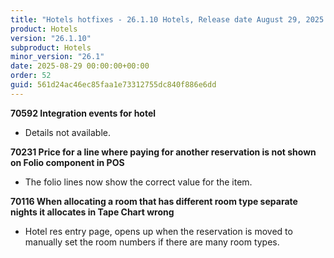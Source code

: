 ```yaml
---
title: "Hotels hotfixes - 26.1.10 Hotels, Release date August 29, 2025 - Hotfixes"
product: Hotels
version: "26.1.10"
subproduct: Hotels
minor_version: "26.1"
date: 2025-08-29 00:00:00+00:00
order: 52
guid: 561d24ac46ec85faa1e73312755dc840f886e6dd
---
```


<strong>70592 Integration events for hotel</strong>
<ul><li>Details not available.</li></ul>
<strong>70231 Price for a line where paying for another reservation is not shown on Folio component in POS</strong>
<ul><li>The folio lines now show the correct value for the item.</li></ul>
<strong>70116 When allocating a room that has different room type separate nights it allocates in Tape Chart wrong</strong>
<ul><li>Hotel res entry page, opens up when the reservation is moved to manually set the room numbers if there are many room types.</li></ul>
